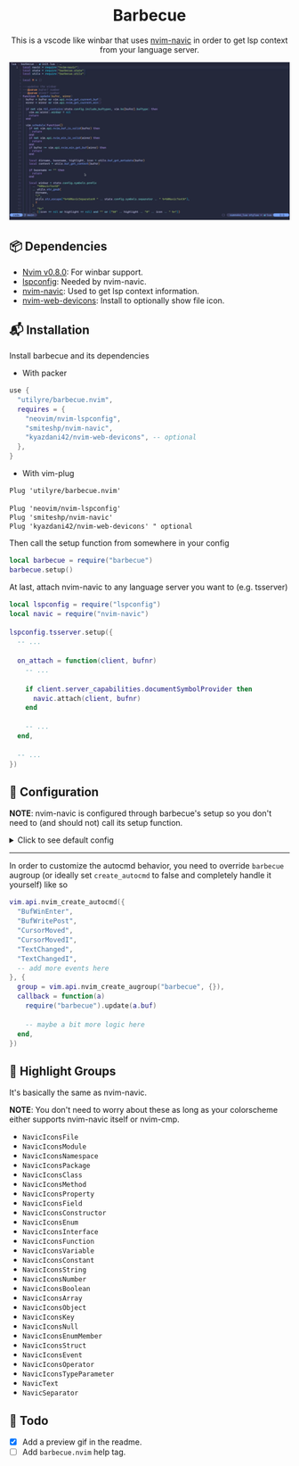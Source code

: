 <h1 align="center">Barbecue</h1>

<p align="center">
  This is a vscode like winbar that uses
  <a href="https://github.com/SmiteshP/nvim-navic">nvim-navic</a>
  in order to get lsp context from your language server.
</p>

![preview](./preview.gif)

## 📦 Dependencies

- [Nvim v0.8.0](https://github.com/neovim/neovim/releases/tag/v0.8.0): For winbar support.
- [lspconfig](https://github.com/neovim/nvim-lspconfig): Needed by nvim-navic.
- [nvim-navic](https://github.com/smiteshp/nvim-navic): Used to get lsp context information.
- [nvim-web-devicons](https://github.com/kyazdani42/nvim-web-devicons): Install to optionally show file icon.

## 📬 Installation

Install barbecue and its dependencies

- With packer

```lua
use {
  "utilyre/barbecue.nvim",
  requires = {
    "neovim/nvim-lspconfig",
    "smiteshp/nvim-navic",
    "kyazdani42/nvim-web-devicons", -- optional
  },
}
```

- With vim-plug

```vim
Plug 'utilyre/barbecue.nvim'

Plug 'neovim/nvim-lspconfig'
Plug 'smiteshp/nvim-navic'
Plug 'kyazdani42/nvim-web-devicons' " optional
```

Then call the setup function from somewhere in your config

```lua
local barbecue = require("barbecue")
barbecue.setup()
```

At last, attach nvim-navic to any language server you want to (e.g. tsserver)

```lua
local lspconfig = require("lspconfig")
local navic = require("nvim-navic")

lspconfig.tsserver.setup({
  -- ...

  on_attach = function(client, bufnr)
    -- ...

    if client.server_capabilities.documentSymbolProvider then
      navic.attach(client, bufnr)
    end

    -- ...
  end,

  -- ...
})
```

## 🚠 Configuration

**NOTE**: nvim-navic is configured through barbecue's setup so you don't need
to (and should not) call its setup function.

<details>
  <summary>Click to see default config</summary>

  ```lua
  local barbecue = require("barbecue")

  barbecue.setup({
    ---whether to create winbar updater autocmd
    ---@type boolean
    create_autocmd = true,

    ---buftypes to enable winbar in
    ---@type table
    include_buftypes = { "" },

    ---filetypes not to enable winbar in
    ---@type table
    exclude_filetypes = { "toggleterm" },

    ---returns a string to be shown at the end of winbar
    ---@param bufnr number
    ---@return string
    custom_section = function(bufnr)
      return ""
    end,

    ---:help filename-modifiers
    modifiers = {
      ---@type string
      dirname = ":~:.",

      ---@type string
      basename = "",
    },

    symbols = {
      ---string to be shown at the start of winbar
      ---@type string
      prefix = " ",

      ---entry separator
      ---@type string
      separator = "",

      ---string to be shown when buffer is modified
      ---@type string
      modified = "",

      ---string to be shown when context is available but empty
      ---@type string
      default_context = "…",
    },

    ---icons for different context entry kinds
    kinds = {
      ---@type string
      File = "",

      ---@type string
      Package = "",

      ---@type string
      Module = "",

      ---@type string
      Namespace = "",

      ---@type string
      Macro = "",

      ---@type string
      Class = "",

      ---@type string
      Constructor = "",

      ---@type string
      Field = "",

      ---@type string
      Property = "",

      ---@type string
      Method = "",

      ---@type string
      Struct = "",

      ---@type string
      Event = "",

      ---@type string
      Interface = "",

      ---@type string
      Enum = "",

      ---@type string
      EnumMember = "",

      ---@type string
      Constant = "",

      ---@type string
      Function = "",

      ---@type string
      TypeParameter = "",

      ---@type string
      Variable = "",

      ---@type string
      Operator = "",

      ---@type string
      Null = "",

      ---@type string
      Boolean = "",

      ---@type string
      Number = "",

      ---@type string
      String = "",

      ---@type string
      Key = "",

      ---@type string
      Array = "",

      ---@type string
      Object = "",
    },
  })
  ```
</details>

---

In order to customize the autocmd behavior, you need to override `barbecue`
augroup (or ideally set `create_autocmd` to false and completely handle it
yourself) like so

```lua
vim.api.nvim_create_autocmd({
  "BufWinEnter",
  "BufWritePost",
  "CursorMoved",
  "CursorMovedI",
  "TextChanged",
  "TextChangedI",
  -- add more events here
}, {
  group = vim.api.nvim_create_augroup("barbecue", {}),
  callback = function(a)
    require("barbecue").update(a.buf)

    -- maybe a bit more logic here
  end,
})
```

## 🎨 Highlight Groups

It's basically the same as nvim-navic.

**NOTE**: You don't need to worry about these as long as your colorscheme
either supports nvim-navic itself or nvim-cmp.

- `NavicIconsFile`
- `NavicIconsModule`
- `NavicIconsNamespace`
- `NavicIconsPackage`
- `NavicIconsClass`
- `NavicIconsMethod`
- `NavicIconsProperty`
- `NavicIconsField`
- `NavicIconsConstructor`
- `NavicIconsEnum`
- `NavicIconsInterface`
- `NavicIconsFunction`
- `NavicIconsVariable`
- `NavicIconsConstant`
- `NavicIconsString`
- `NavicIconsNumber`
- `NavicIconsBoolean`
- `NavicIconsArray`
- `NavicIconsObject`
- `NavicIconsKey`
- `NavicIconsNull`
- `NavicIconsEnumMember`
- `NavicIconsStruct`
- `NavicIconsEvent`
- `NavicIconsOperator`
- `NavicIconsTypeParameter`
- `NavicText`
- `NavicSeparator`

## 📓 Todo

- [x] Add a preview gif in the readme.
- [ ] Add `barbecue.nvim` help tag.
